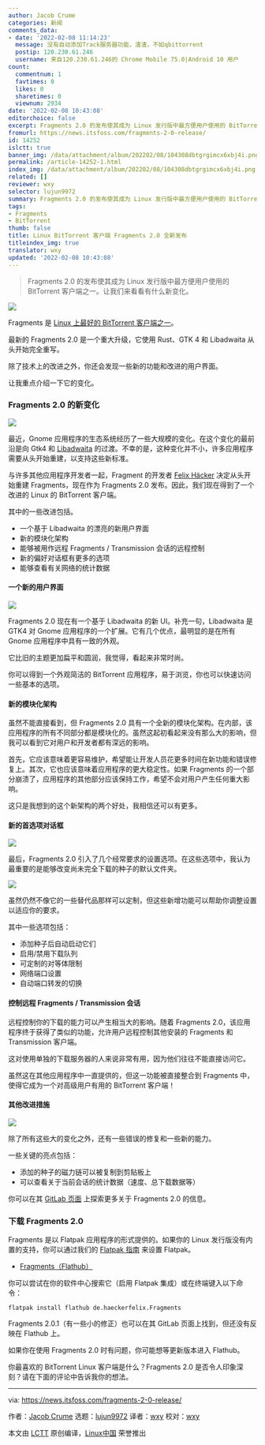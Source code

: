 ```yaml
---
author: Jacob Crume
categories: 新闻
comments_data:
- date: '2022-02-08 11:14:23'
  message: 没有自动添加Track服务器功能，渣渣，不如qbittorrent
  postip: 120.230.61.246
  username: 来自120.230.61.246的 Chrome Mobile 75.0|Android 10 用户
count:
  commentnum: 1
  favtimes: 0
  likes: 0
  sharetimes: 0
  viewnum: 2934
date: '2022-02-08 10:43:08'
editorchoice: false
excerpt: Fragments 2.0 的发布使其成为 Linux 发行版中最方便用户使用的 BitTorrent 客户端之一。让我们来看看有什么新变化。
fromurl: https://news.itsfoss.com/fragments-2-0-release/
id: 14252
islctt: true
banner_img: /data/attachment/album/202202/08/104308dbtgrgimcx6xbj4i.png
permalink: /article-14252-1.html
index_img: /data/attachment/album/202202/08/104308dbtgrgimcx6xbj4i.png.thumb.jpg
related: []
reviewer: wxy
selector: lujun9972
summary: Fragments 2.0 的发布使其成为 Linux 发行版中最方便用户使用的 BitTorrent 客户端之一。让我们来看看有什么新变化。
tags:
- Fragments
- BitTorrent
thumb: false
title: Linux BitTorrent 客户端 Fragments 2.0 全新发布
titleindex_img: true
translator: wxy
updated: '2022-02-08 10:43:08'
---
```



> 
> Fragments 2.0 的发布使其成为 Linux 发行版中最方便用户使用的 BitTorrent 客户端之一。让我们来看看有什么新变化。
> 
> 
> 


![](/data/attachment/album/202202/08/104308dbtgrgimcx6xbj4i.png)


Fragments 是 [Linux 上最好的 BitTorrent 客户端之一](https://itsfoss.com/best-torrent-ubuntu/)。


最新的 Fragments 2.0 是一个重大升级，它使用 Rust、GTK 4 和 Libadwaita 从头开始完全重写。


除了技术上的改进之外，你还会发现一些新的功能和改进的用户界面。


让我重点介绍一下它的变化。


### Fragments 2.0 的新变化


![](/data/attachment/album/202202/08/104309sz55thd0oq939crt.png)


最近，Gnome 应用程序的生态系统经历了一些大规模的变化。在这个变化的最前沿是向 Gtk4 和 [Libadwaita](https://adrienplazas.com/blog/2021/03/31/introducing-libadwaita.html) 的过渡。不幸的是，这种变化并不小，许多应用程序需要从头开始重建，以支持这些新标准。


与许多其他应用程序开发者一起，Fragment 的开发者 [Felix Häcker](https://twitter.com/haeckerfelix) 决定从头开始重建 Fragments，现在作为 Fragments 2.0 发布。因此，我们现在得到了一个改进的 Linux 的 BitTorrent 客户端。


其中的一些改进包括。


* 一个基于 Libadwaita 的漂亮的新用户界面
* 新的模块化架构
* 能够被用作远程 Fragments / Transmission 会话的远程控制
* 新的偏好对话框有更多的选项
* 能够查看有关网络的统计数据


#### 一个新的用户界面


![](/data/attachment/album/202202/08/104310fvg19qrb9b8jtggv.png)


Fragments 2.0 现在有一个基于 Libadwaita 的新 UI。补充一句，Libadwaita 是 GTK4 对 Gnome 应用程序的一个扩展。它有几个优点，最明显的是在所有 Gnome 应用程序中具有一致的外观。


它比旧的主题更加扁平和圆润，我觉得，看起来非常时尚。


你可以得到一个外观简洁的 BitTorrent 应用程序，易于浏览，你也可以快速访问一些基本的选项。


#### 新的模块化架构


虽然不能直接看到，但 Fragments 2.0 具有一个全新的模块化架构。在内部，该应用程序的所有不同部分都是模块化的。虽然这起初看起来没有那么大的影响，但我可以看到它对用户和开发者都有深远的影响。


首先，它应该意味着更容易维护，希望能让开发人员花更多时间在新功能和错误修复上。其次，它也应该意味着应用程序的更大稳定性。如果 Fragments 的一个部分崩溃了，应用程序的其他部分应该保持工作，希望不会对用户产生任何重大影响。


这只是我想到的这个新架构的两个好处，我相信还可以有更多。


#### 新的首选项对话框


![](/data/attachment/album/202202/08/104311cttxzzor2ivb1obp.png)


最后，Fragments 2.0 引入了几个经常要求的设置选项。在这些选项中，我认为最重要的是能够改变尚未完全下载的种子的默认文件夹。


![](/data/attachment/album/202202/08/104312q6cuvp6vjzppb0z1.png)


虽然仍然不像它的一些替代品那样可以定制，但这些新增功能可以帮助你调整设置以适应你的要求。


其中一些选项包括：


* 添加种子后自动启动它们
* 启用/禁用下载队列
* 可定制的对等体限制
* 网络端口设置
* 自动端口转发的切换


#### 控制远程 Fragments / Transmission 会话


远程控制你的下载的能力可以产生相当大的影响。随着 Fragments 2.0，该应用程序终于获得了类似的功能，允许用户远程控制其他安装的 Fragments 和 Transmission 客户端。


这对使用单独的下载服务器的人来说非常有用，因为他们往往不能直接访问它。


虽然这在其他应用程序中一直提供的，但这一功能被直接整合到 Fragments 中，使得它成为一个对高级用户有用的 BitTorrent 客户端！


#### 其他改进措施


![](/data/attachment/album/202202/08/104313jta9pds8v338f4hv.png)


除了所有这些大的变化之外，还有一些错误的修复和一些新的能力。


一些关键的亮点包括：


* 添加的种子的磁力链可以被复制到剪贴板上
* 可以查看关于当前会话的统计数据（速度、总下载数据等）


你可以在其 [GitLab 页面](https://gitlab.gnome.org/World/Fragments) 上探索更多关于 Fragments 2.0 的信息。


### 下载 Fragments 2.0


Fragments 是以 Flatpak 应用程序的形式提供的。如果你的 Linux 发行版没有内置的支持，你可以通过我们的 [Flatpak 指南](https://itsfoss.com/flatpak-guide/) 来设置 Flatpak。


* [Fragments（Flathub）](https://flathub.org/apps/details/de.haeckerfelix.Fragments)


你可以尝试在你的软件中心搜索它（启用 Flatpak 集成）或在终端键入以下命令：



```
flatpak install flathub de.haeckerfelix.Fragments

```

Fragments 2.0.1（有一些小的修正）也可以在其 GitLab 页面上找到，但还没有反映在 Flathub 上。


如果你在使用 Fragments 2.0 时有问题，你可能想等更新版本进入 Flathub。


你最喜欢的 BitTorrent Linux 客户端是什么？Fragments 2.0 是否令人印象深刻？请在下面的评论中告诉我你的想法。




---


via: <https://news.itsfoss.com/fragments-2-0-release/>


作者：[Jacob Crume](https://news.itsfoss.com/author/jacob/) 选题：[lujun9972](https://github.com/lujun9972) 译者：[wxy](https://github.com/wxy) 校对：[wxy](https://github.com/wxy)


本文由 [LCTT](https://github.com/LCTT/TranslateProject) 原创编译，[Linux中国](https://linux.cn/) 荣誉推出